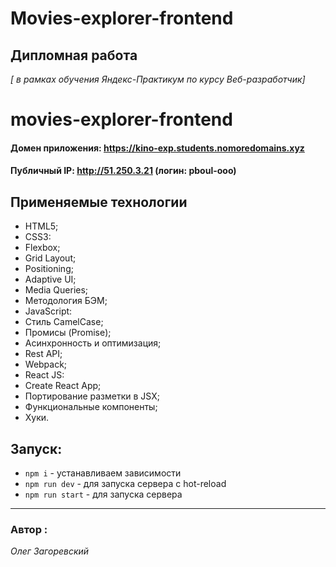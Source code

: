 # Movies-explorer-frontend
## Дипломная работа
*[ в рамках обучения Яндекс-Практикум по курсу Веб-разработчик]*


# movies-explorer-frontend

#### Домен приложения: https://kino-exp.students.nomoredomains.xyz
#### Публичный IP: http://51.250.3.21 (логин: pboul-ooo)

## Применяемые технологии

* HTML5;
* CSS3:
* Flexbox;
* Grid Layout;
* Positioning;
* Adaptive UI;
* Media Queries;
* Методология БЭМ;
* JavaScript:
* Стиль CamelCase;
* Промисы (Promise);
* Асинхронность и оптимизация;
* Rest API;
* Webpack;
* React JS:
* Create React App;
* Портирование разметки в JSX;
* Функциональные компоненты;
* Хуки.


## Запуск:

* `npm i` - устанавливаем зависимости
* `npm run dev` - для запуска сервера с hot-reload
* `npm run start` - для запуска сервера

---

 ### Автор :
 *Олег Загоревский*
